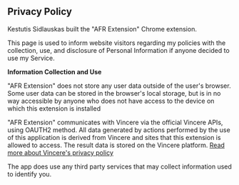 <html>
<body>
<h2>Privacy Policy</h2>
<p>Kestutis Sidlauskas built the "AFR Extension" Chrome extension. </p>
<p>This page is used to inform website visitors regarding my policies with the collection, use, and
    disclosure of Personal Information if anyone decided to use my Service.</p>

<p><strong>Information Collection and Use</strong></p>

<p>"AFR Extension" does not store any user data outside of the user's browser. Some user data can be stored in the browser's local storage, but is in no way accessible by anyone who does not have access to the device on which this extension is installed</p>

<p>"AFR Extension" communicates with Vincere via the official Vincere APIs, using OAUTH2 method. All data generated by actions performed by the use of this application is derived from Vincere and sites that this extension is allowed to access. The result data is stored on the Vincere platform. <a href="https://www.vincere.io/privacy" target="_blank">Read more about Vincere's privacy policy</a></p>
<p>The app does use any third party services that may collect information used to identify you.
</html>